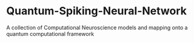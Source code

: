 # Quantum-Spiking-Neural-Network
A collection of Computational Neuroscience models and mapping onto a quantum computational framework
